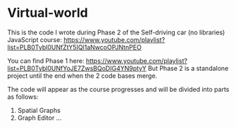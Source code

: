 # Virtual-world

This is the code I wrote during Phase 2 of the Self-driving car (no libraries) JavaScript course:
https://www.youtube.com/playlist?list=PLB0Tybl0UNfZtY5IQl1aNwcoOPJNtnPEO

You can find Phase 1 here:
https://www.youtube.com/playlist?list=PLB0Tybl0UNfYoJE7ZwsBQoDIG4YN9ptyY
But Phase 2 is a standalone project until the end when the 2 code bases merge.

The code will appear as the course progresses and will be divided into parts as follows:

  1. Spatial Graphs
  2. Graph Editor
  ...
